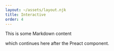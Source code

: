```yaml
---
layout: ~/assets/layout.njk
title: Interactive
order: 4
---
```


This is some Markdown content

<div id="root"></div>
<script src="interactive.js" type="module"></script>

which continues here after the Preact component.
